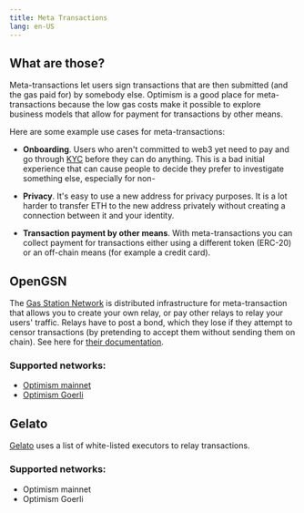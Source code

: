 ```yaml
---
title: Meta Transactions
lang: en-US
---
```


## What are those?

Meta-transactions let users sign transactions that are then submitted (and the gas paid for) by somebody else. 
Optimism is a good place for meta-transactions because the low gas costs make it possible to explore business models that allow for payment for transactions by other means.

Here are some example use cases for meta-transactions:

- **Onboarding**. 
  Users who aren't committed to web3 yet need to pay and go through [KYC](https://www.thalesgroup.com/en/markets/digital-identity-and-security/banking-payment/issuance/id-verification/know-your-customer) before they can do anything.
  This is a bad initial experience that can cause people to decide they prefer to investigate something else, especially for non-

- **Privacy**.
  It's easy to use a new address for privacy purposes.
  It is a lot harder to transfer ETH to the new address privately without creating a connection between it and your identity.
  
- **Transaction payment by other means**.
  With meta-transactions you can collect payment for transactions either using a different token (ERC-20) or an off-chain means (for example a credit card).

## OpenGSN

The [Gas Station Network](https://opengsn.org/) is distributed infrastructure for meta-transaction that allows you to create your own relay, or pay other relays to relay your users' traffic.
Relays have to post a bond, which they lose if they attempt to censor transactions (by pretending to accept them without sending them on chain).
See here for [their documentation](https://docs.opengsn.org/).

### Supported networks:

- [Optimism mainnet](https://docs.opengsn.org/networks/optimism/optimism.html)
- [Optimism Goerli](https://docs.opengsn.org/networks/optimism/goerli-optimism.html)


## Gelato

[Gelato](https://docs.gelato.network/developer-services/relay/what-is-relaying) uses a list of white-listed executors to relay transactions.

### Supported networks:

- Optimism mainnet
- Optimism Goerli
